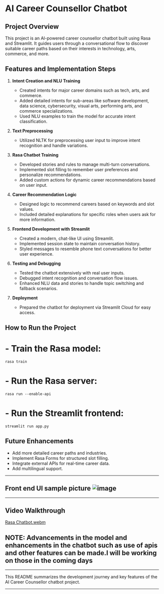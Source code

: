 # AI Career Counsellor Chatbot

## Project Overview
This project is an AI-powered career counsellor chatbot built using Rasa and Streamlit. It guides users through a conversational flow to discover suitable career paths based on their interests in technology, arts, commerce, and more.

## Features and Implementation Steps

1. **Intent Creation and NLU Training**
   - Created intents for major career domains such as tech, arts, and commerce.
   - Added detailed intents for sub-areas like software development, data science, cybersecurity, visual arts, performing arts, and commerce specializations.
   - Used NLU examples to train the model for accurate intent classification.

2. **Text Preprocessing**
   - Utilized NLTK for preprocessing user input to improve intent recognition and handle variations.

3. **Rasa Chatbot Training**
   - Developed stories and rules to manage multi-turn conversations.
   - Implemented slot filling to remember user preferences and personalize recommendations.
   - Added custom actions for dynamic career recommendations based on user input.

4. **Career Recommendation Logic**
   - Designed logic to recommend careers based on keywords and slot values.
   - Included detailed explanations for specific roles when users ask for more information.

5. **Frontend Development with Streamlit**
   - Created a modern, chat-like UI using Streamlit.
   - Implemented session state to maintain conversation history.
   - Styled messages to resemble phone text conversations for better user experience.

6. **Testing and Debugging**
   - Tested the chatbot extensively with real user inputs.
   - Debugged intent recognition and conversation flow issues.
   - Enhanced NLU data and stories to handle topic switching and fallback scenarios.

7. **Deployment**
   - Prepared the chatbot for deployment via Streamlit Cloud for easy access.

## How to Run the Project

# - Train the Rasa model:
    rasa train
# - Run the Rasa server:
    rasa run --enable-api
# - Run the Streamlit frontend:
    streamlit run app.py


## Future Enhancements

- Add more detailed career paths and industries.
- Implement Rasa Forms for structured slot filling.
- Integrate external APIs for real-time career data.
- Add multilingual support.
---
Front end UI sample picture
![image](https://github.com/user-attachments/assets/63b12937-e888-41e3-8ab9-fcb96b7c36d7)
---
---

## Video Walkthrough



[Rasa Chatbot.webm](https://github.com/user-attachments/assets/bcf3ccda-3fb6-40c2-af6f-1eaa3302f363)



## NOTE: Advancements in the model and enhancements in the chatbot such as use of apis and other features can be made.I will be working on those in the coming days

---

This README summarizes the development journey and key features of the AI Career Counsellor chatbot project.

---


